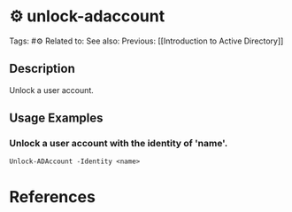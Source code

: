 # ⚙️ unlock-adaccount

Tags: #⚙️
Related to:
See also:
Previous: [[Introduction to Active Directory]]

## Description

Unlock a user account.


## Usage Examples

### Unlock a user account with the identity of 'name'.

	Unlock-ADAccount -Identity <name>

# References